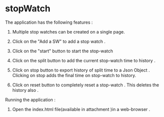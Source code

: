 # stopWatch

The application has the following features :

1) Multiple stop watches can be created on a single page.

2) Click on the "Add a SW" to add a stop watch .

3) Click on the "start" button to start the stop-watch

4) Click on the split button to add the current stop-watch time to history .

5) Click on stop button to export history of split time to a Json Object . Clicking on stop adds the final time on stop-watch to history.

6) Click on reset button to completely reset a stop-watch . This deletes the history also .

Running the application :

1) Open the index.html file(available in attachment )in a web-browser .
